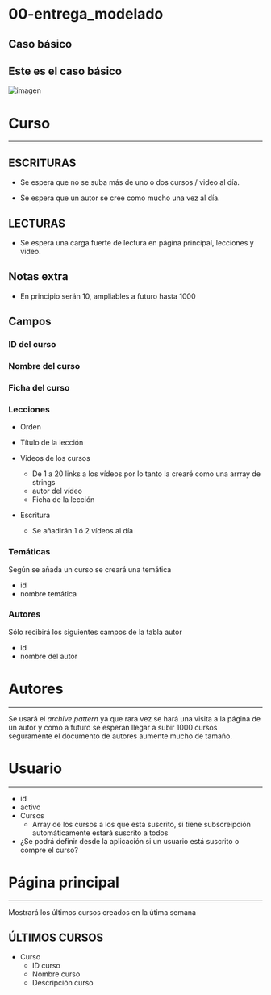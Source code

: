 # 00-entrega_modelado

## Caso básico
## Este es el caso básico
![imagen](../Capturas/Modelado%20básico.png)

# Curso
---

## ESCRITURAS
- Se espera que no se suba más de uno o dos cursos / video al día.

- Se espera que un autor se cree como mucho una vez al día.

## LECTURAS
- Se espera una carga fuerte de lectura en página principal, lecciones y video.

## Notas extra
- En principio serán 10, ampliables a futuro hasta 1000

## Campos
### ID del curso
### Nombre del curso
### Ficha del curso

### Lecciones
- Orden
- Título de la lección
- Videos de los cursos
  - De 1 a 20 links a los vídeos por lo tanto la crearé como una arrray de strings
  - autor del vídeo
  - Ficha de la lección

- Escritura
  - Se añadirán 1 ó 2 vídeos al día

### Temáticas
Según se añada un curso se creará una temática
  - id
  - nombre temática

### Autores
Sólo recibirá los siguientes campos de la tabla autor
  - id
  - nombre del autor


# Autores
---
 Se usará el _archive pattern_ ya que rara vez se hará una visita a la página de un autor y como a futuro se esperan llegar a subir 1000 cursos seguramente el documento de autores aumente mucho de tamaño.


# Usuario
---
- id
- activo
- Cursos
  - Array de los cursos a los que está suscrito, si tiene subscreipción automáticamente estará suscrito a todos
- ¿Se podrá definir desde la aplicación si un usuario está suscrito o compre el curso?


# Página principal
---
Mostrará los últimos cursos creados en la útima semana

## ÚLTIMOS CURSOS
- Curso
  - ID curso
  - Nombre curso
  - Descripción curso